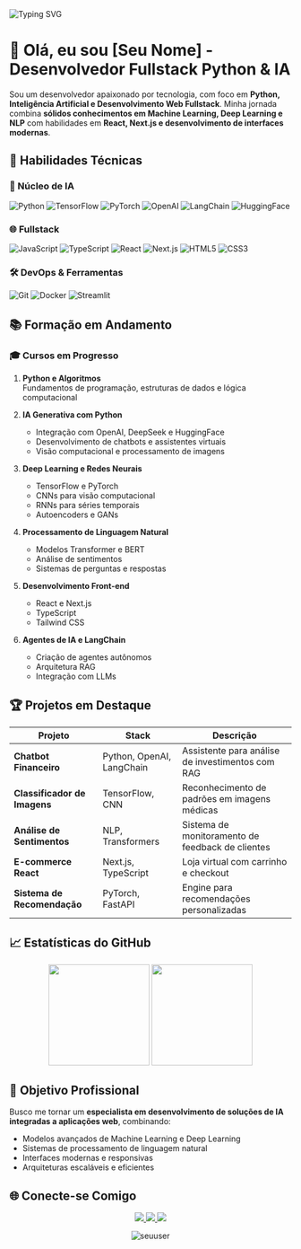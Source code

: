 <!-- Banner animado -->
<img src="https://readme-typing-svg.herokuapp.com?font=Fira+Code&size=24&pause=1000&color=00FACC&center=true&vCenter=true&width=800&lines=Desenvolvedor+Fullstack+Python+%2B+IA;Especialista+em+Machine+Learning+e+Deep+Learning;Aprendizado+Contínuo+e+Projetos+Inovadores" alt="Typing SVG" />

# 👋 Olá, eu sou [Seu Nome] - Desenvolvedor Fullstack Python & IA

Sou um desenvolvedor apaixonado por tecnologia, com foco em **Python, Inteligência Artificial e Desenvolvimento Web Fullstack**. Minha jornada combina **sólidos conhecimentos em Machine Learning, Deep Learning e NLP** com habilidades em **React, Next.js e desenvolvimento de interfaces modernas**.

## 🚀 Habilidades Técnicas

### 🤖 Núcleo de IA
![Python](https://img.shields.io/badge/Python-3776AB?style=for-the-badge&logo=python&logoColor=white)
![TensorFlow](https://img.shields.io/badge/TensorFlow-FF6F00?style=for-the-badge&logo=tensorflow&logoColor=white)
![PyTorch](https://img.shields.io/badge/PyTorch-EE4C2C?style=for-the-badge&logo=pytorch&logoColor=white)
![OpenAI](https://img.shields.io/badge/OpenAI-412991?style=for-the-badge&logo=openai&logoColor=white)
![LangChain](https://img.shields.io/badge/LangChain-1C3C3C?style=for-the-badge&logo=chainlink&logoColor=white)
![HuggingFace](https://img.shields.io/badge/HuggingFace-FFCC00?style=for-the-badge&logo=huggingface&logoColor=black)

### 🌐 Fullstack
![JavaScript](https://img.shields.io/badge/JavaScript-F7DF1E?style=for-the-badge&logo=javascript&logoColor=black)
![TypeScript](https://img.shields.io/badge/TypeScript-3178C6?style=for-the-badge&logo=typescript&logoColor=white)
![React](https://img.shields.io/badge/React-20232A?style=for-the-badge&logo=react&logoColor=61DAFB)
![Next.js](https://img.shields.io/badge/Next.js-000000?style=for-the-badge&logo=nextdotjs&logoColor=white)
![HTML5](https://img.shields.io/badge/HTML5-E34F26?style=for-the-badge&logo=html5&logoColor=white)
![CSS3](https://img.shields.io/badge/CSS3-1572B6?style=for-the-badge&logo=css3&logoColor=white)

### 🛠 DevOps & Ferramentas
![Git](https://img.shields.io/badge/Git-F05032?style=for-the-badge&logo=git&logoColor=white)
![Docker](https://img.shields.io/badge/Docker-2496ED?style=for-the-badge&logo=docker&logoColor=white)
![Streamlit](https://img.shields.io/badge/Streamlit-FF4B4B?style=for-the-badge&logo=streamlit&logoColor=white)

## 📚 Formação em Andamento

### 🎓 Cursos em Progresso

1. **Python e Algoritmos**  
   Fundamentos de programação, estruturas de dados e lógica computacional

2. **IA Generativa com Python**  
   - Integração com OpenAI, DeepSeek e HuggingFace  
   - Desenvolvimento de chatbots e assistentes virtuais  
   - Visão computacional e processamento de imagens

3. **Deep Learning e Redes Neurais**  
   - TensorFlow e PyTorch  
   - CNNs para visão computacional  
   - RNNs para séries temporais  
   - Autoencoders e GANs

4. **Processamento de Linguagem Natural**  
   - Modelos Transformer e BERT  
   - Análise de sentimentos  
   - Sistemas de perguntas e respostas

5. **Desenvolvimento Front-end**  
   - React e Next.js  
   - TypeScript  
   - Tailwind CSS

6. **Agentes de IA e LangChain**  
   - Criação de agentes autônomos  
   - Arquitetura RAG  
   - Integração com LLMs

## 🏆 Projetos em Destaque

| Projeto | Stack | Descrição |
|---------|-------|-----------|
| **Chatbot Financeiro** | Python, OpenAI, LangChain | Assistente para análise de investimentos com RAG |
| **Classificador de Imagens** | TensorFlow, CNN | Reconhecimento de padrões em imagens médicas |
| **Análise de Sentimentos** | NLP, Transformers | Sistema de monitoramento de feedback de clientes |
| **E-commerce React** | Next.js, TypeScript | Loja virtual com carrinho e checkout |
| **Sistema de Recomendação** | PyTorch, FastAPI | Engine para recomendações personalizadas |

## 📈 Estatísticas do GitHub

<div align="center">
  <img height="180em" src="https://github-readme-stats.vercel.app/api?username=devnaut-coder&show_icons=true&theme=radical&hide_border=true">
  <img height="180em" src="https://github-readme-stats.vercel.app/api/top-langs/?username=devnaut-coder&layout=compact&theme=radical&hide_border=true">
</div>

## 🎯 Objetivo Profissional

Busco me tornar um **especialista em desenvolvimento de soluções de IA integradas a aplicações web**, combinando:
- Modelos avançados de Machine Learning e Deep Learning
- Sistemas de processamento de linguagem natural
- Interfaces modernas e responsivas
- Arquiteturas escaláveis e eficientes

## 🌐 Conecte-se Comigo

<div align="center">
  <a href="https://linkedin.com/in/seuperfil">
    <img src="https://img.shields.io/badge/LinkedIn-0077B5?style=for-the-badge&logo=linkedin&logoColor=white">
  </a>
  <a href="mailto:seu@email.com">
    <img src="https://img.shields.io/badge/Gmail-D14836?style=for-the-badge&logo=gmail&logoColor=white">
  </a>
  <a href="https://seuportfolio.com">
    <img src="https://img.shields.io/badge/Portfolio-%23000000.svg?style=for-the-badge&logo=firefox&logoColor=white">
  </a>
</div>

<p align="center"> 
  <img src="https://komarev.com/ghpvc/?username=seuuser&label=Profile%20views&color=0e75b6&style=flat" alt="seuuser" /> 
</p>
